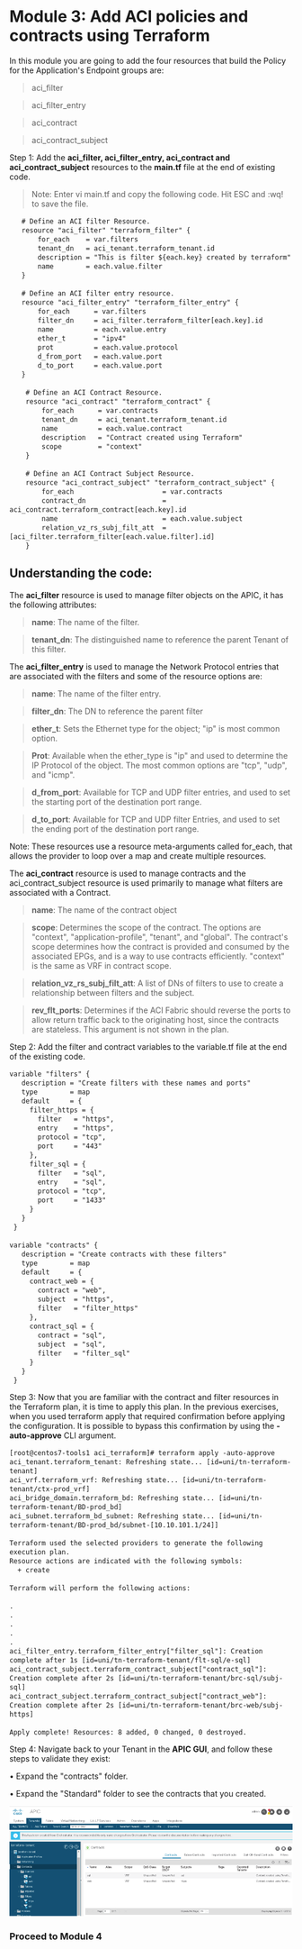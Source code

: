 # Module 3: Add ACI policies and contracts using Terraform

In this module you are going to add the four resources that build the Policy for the Application's Endpoint groups are:

> aci_filter
 
> aci\_filter_entry
 
> aci_contract

> aci\_contract_subject


Step 1: Add the **aci\_filter, aci\_filter\_entry, aci\_contract and aci\_contract_subject** resources to the **main.tf** file at the end of existing code.

> Note: Enter vi main.tf and copy the following code. Hit ESC and :wq! to save the file.


```
   # Define an ACI filter Resource.
   resource "aci_filter" "terraform_filter" {
       for_each    = var.filters
       tenant_dn   = aci_tenant.terraform_tenant.id
       description = "This is filter ${each.key} created by terraform"
       name        = each.value.filter
   }

   # Define an ACI filter entry resource.
   resource "aci_filter_entry" "terraform_filter_entry" {
       for_each      = var.filters
       filter_dn     = aci_filter.terraform_filter[each.key].id
       name          = each.value.entry
       ether_t       = "ipv4"
       prot          = each.value.protocol
       d_from_port   = each.value.port
       d_to_port     = each.value.port
   }

    # Define an ACI Contract Resource.
    resource "aci_contract" "terraform_contract" {
        for_each      = var.contracts
        tenant_dn     = aci_tenant.terraform_tenant.id
        name          = each.value.contract
        description   = "Contract created using Terraform"
        scope         = "context"
    }

    # Define an ACI Contract Subject Resource.
    resource "aci_contract_subject" "terraform_contract_subject" {
        for_each                      = var.contracts
        contract_dn                   = aci_contract.terraform_contract[each.key].id
        name                          = each.value.subject
        relation_vz_rs_subj_filt_att  = [aci_filter.terraform_filter[each.value.filter].id]
    }
```

## Understanding the code:

The **aci_filter** resource is used to manage filter objects on the APIC, it has the following attributes:

> **name**: The name of the filter.

> **tenant_dn**: The distinguished name to reference the parent Tenant of this filter.

The **aci\_filter_entry** is used to manage the Network Protocol entries that are associated with the filters and some of the resource options are:
> **name**: The name of the filter entry.

> **filter_dn**: The DN to reference the parent filter

> **ether_t**: Sets the Ethernet type for the object; "ip" is most common option.

> **Prot**: Available when the ether_type is "ip" and used to determine the IP Protocol of the object. The most common options are "tcp", "udp", and "icmp".

> **d\_from_port**: Available for TCP and UDP filter entries, and used to set the starting port of the destination port range.

> **d\_to_port**: Available for TCP and UDP filter Entries, and used to set the ending port of the destination port range.


Note: These resources use a resource meta-arguments called for_each, that allows the provider to loop over a map and create multiple resources.

The **aci\_contract** resource is used to manage contracts and the aci_contract_subject resource is used primarily to manage what filters are associated with a Contract.

> **name**: The name of the contract object

> **scope**: Determines the scope of the contract. The options are "context", "application-profile", "tenant", and "global". The contract's scope determines how the contract is provided and consumed by the associated EPGs, and is a way to use contracts efficiently.
"context" is the same as VRF in contract scope.

> **relation\_vz_rs\_subj\_filt\_att**: A list of DNs of filters to use to create a relationship between filters and the subject.

> **rev\_flt_ports**: Determines if the ACI Fabric should reverse the ports to allow return traffic back to the originating host, since the contracts are stateless. This argument is not shown in the plan.


Step 2: Add the filter and contract variables to the variable.tf file at the end of the existing code.

```
variable "filters" {
   description = "Create filters with these names and ports"
   type        = map
   default     = {
     filter_https = {
       filter   = "https",
       entry    = "https",
       protocol = "tcp",
       port     = "443"
     },
     filter_sql = {
       filter   = "sql",
       entry    = "sql",
       protocol = "tcp",
       port     = "1433"
     }
   }
 }

variable "contracts" {
   description = "Create contracts with these filters"
   type        = map
   default     = {
     contract_web = {
       contract = "web",
       subject  = "https",
       filter   = "filter_https"
     },
     contract_sql = {
       contract = "sql",
       subject  = "sql",
       filter   = "filter_sql"
     }
   }
 }
```


Step 3: Now that you are familiar with the contract and filter resources in the Terraform plan, it is time to apply this plan. In the previous exercises, when you used terraform apply that required confirmation before applying the configuration. It is possible to bypass this confirmation by using the **-auto-approve** CLI argument.

```
[root@centos7-tools1 aci_terraform]# terraform apply -auto-approve
aci_tenant.terraform_tenant: Refreshing state... [id=uni/tn-terraform-tenant]
aci_vrf.terraform_vrf: Refreshing state... [id=uni/tn-terraform-tenant/ctx-prod_vrf]
aci_bridge_domain.terraform_bd: Refreshing state... [id=uni/tn-terraform-tenant/BD-prod_bd]
aci_subnet.terraform_bd_subnet: Refreshing state... [id=uni/tn-terraform-tenant/BD-prod_bd/subnet-[10.10.101.1/24]]

Terraform used the selected providers to generate the following execution plan.
Resource actions are indicated with the following symbols:
  + create

Terraform will perform the following actions:

.
.
.
.
.
aci_filter_entry.terraform_filter_entry["filter_sql"]: Creation complete after 1s [id=uni/tn-terraform-tenant/flt-sql/e-sql]
aci_contract_subject.terraform_contract_subject["contract_sql"]: Creation complete after 2s [id=uni/tn-terraform-tenant/brc-sql/subj-sql]
aci_contract_subject.terraform_contract_subject["contract_web"]: Creation complete after 2s [id=uni/tn-terraform-tenant/brc-web/subj-https]

Apply complete! Resources: 8 added, 0 changed, 0 destroyed.
```


Step 4: Navigate back to your Tenant in the **APIC GUI**, and follow these steps to validate they exist:

•	Expand the "contracts" folder.

•	Expand the "Standard" folder to see the contracts that you created.

![](imgs_3/apic.png)

### Proceed to Module 4


